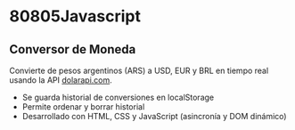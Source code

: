 # 80805Javascript

## Conversor de Moneda
Convierte de pesos argentinos (ARS) a USD, EUR y BRL en tiempo real usando la API [dolarapi.com](https://dolarapi.com).
- Se guarda historial de conversiones en localStorage
- Permite ordenar y borrar historial
- Desarrollado con HTML, CSS y JavaScript (asincronía y DOM dinámico)
